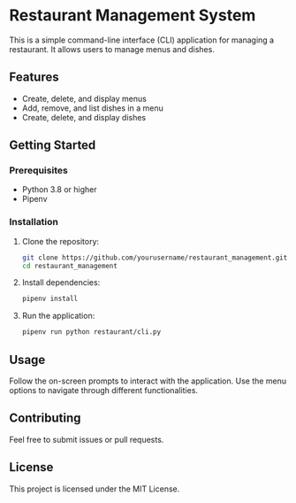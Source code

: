 # Restaurant Management System

This is a simple command-line interface (CLI) application for managing a restaurant. It allows users to manage menus and dishes.

## Features

- Create, delete, and display menus
- Add, remove, and list dishes in a menu
- Create, delete, and display dishes

## Getting Started

### Prerequisites

- Python 3.8 or higher
- Pipenv

### Installation

1. Clone the repository:
    ```sh
    git clone https://github.com/yourusername/restaurant_management.git
    cd restaurant_management
    ```

2. Install dependencies:
    ```sh
    pipenv install
    ```

3. Run the application:
    ```sh
    pipenv run python restaurant/cli.py
    ```

## Usage

Follow the on-screen prompts to interact with the application. Use the menu options to navigate through different functionalities.

## Contributing

Feel free to submit issues or pull requests.

## License

This project is licensed under the MIT License.
